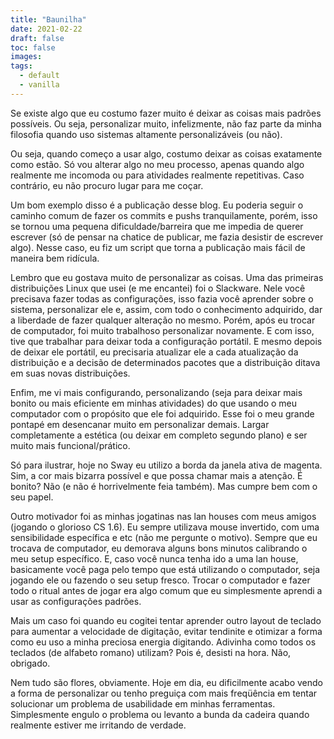 ```yaml
---
title: "Baunilha"
date: 2021-02-22
draft: false
toc: false
images:
tags:
  - default
  - vanilla
---
```


Se existe algo que eu costumo fazer muito é deixar as coisas mais padrões possíveis. Ou seja, personalizar muito, infelizmente, não faz parte da minha filosofia quando uso sistemas altamente personalizáveis (ou não).

Ou seja, quando começo a usar algo, costumo deixar as coisas exatamente como estão. Só vou alterar algo no meu processo, apenas quando algo realmente me incomoda ou para atividades realmente repetitivas. Caso contrário, eu não procuro lugar para me coçar.

Um bom exemplo disso é a publicação desse blog. Eu poderia seguir o caminho comum de fazer os commits e pushs tranquilamente, porém, isso se tornou uma pequena dificuldade/barreira que me impedia de querer escrever (só de pensar na chatice de publicar, me fazia desistir de escrever algo). Nesse caso, eu fiz um script que torna a publicação mais fácil de maneira bem ridícula.

Lembro que eu gostava muito de personalizar as coisas. Uma das primeiras distribuições Linux que usei (e me encantei) foi o Slackware. Nele você precisava fazer todas as configurações, isso fazia você aprender sobre o sistema, personalizar ele e, assim, com todo o conhecimento adquirido, dar a liberdade de fazer qualquer alteração no mesmo. Porém, após eu trocar de computador, foi muito trabalhoso personalizar novamente. E com isso, tive que trabalhar para deixar toda a configuração portátil. E mesmo depois de deixar ele portátil, eu precisaria atualizar ele a cada atualização da distribuição e a decisão de determinados pacotes que a distribuição ditava em suas novas distribuições.

Enfim, me vi mais configurando, personalizando (seja para deixar mais bonito ou mais eficiente em minhas atividades) do que usando o meu computador com o propósito que ele foi adquirido. Esse foi o meu grande pontapé em desencanar muito em personalizar demais. Largar completamente a estética (ou deixar em completo segundo plano) e ser muito mais funcional/prático.

Só para ilustrar, hoje no Sway eu utilizo a borda da janela ativa de magenta. Sim, a cor mais bizarra possível e que possa chamar mais a atenção. É bonito? Não (e não é horrivelmente feia também). Mas cumpre bem com o seu papel.

Outro motivador foi as minhas jogatinas nas lan houses com meus amigos (jogando o glorioso CS 1.6). Eu sempre utilizava mouse invertido, com uma sensibilidade específica e etc (não me pergunte o motivo). Sempre que eu trocava de computador, eu demorava alguns bons minutos calibrando o meu setup específico. E, caso você nunca tenha ido a uma lan house, basicamente você paga pelo tempo que está utilizando o computador, seja jogando ele ou fazendo o seu setup fresco. Trocar o computador e fazer todo o ritual antes de jogar era algo comum que eu simplesmente aprendi a usar as configurações padrões.

Mais um caso foi quando eu cogitei tentar aprender outro layout de teclado para aumentar a velocidade de digitação, evitar tendinite e otimizar a forma como eu uso a minha preciosa energia digitando. Adivinha como todos os teclados (de alfabeto romano) utilizam? Pois é, desisti na hora. Não, obrigado.

Nem tudo são flores, obviamente. Hoje em dia, eu dificilmente acabo vendo a forma de personalizar ou tenho preguiça com mais freqüência em tentar solucionar um problema de usabilidade em minhas ferramentas. Simplesmente engulo o problema ou levanto a bunda da cadeira quando realmente estiver me irritando de verdade.
